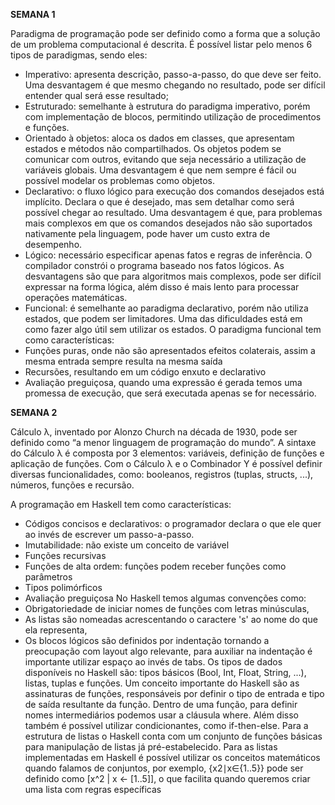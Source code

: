 **SEMANA 1**

Paradigma de programação pode ser definido como a forma que a solução de um problema computacional é descrita. É possível listar pelo menos 6 tipos de paradigmas, sendo eles:
- Imperativo: apresenta descrição, passo-a-passo, do que deve ser feito. Uma desvantagem é que mesmo chegando no resultado, pode ser difícil entender qual será esse resultado;
- Estruturado: semelhante à estrutura do paradigma imperativo, porém com implementação de blocos, permitindo utilização de procedimentos e funções.
- Orientado à objetos: aloca os dados em classes, que apresentam estados e métodos não compartilhados. Os objetos podem se comunicar com outros, evitando que seja necessário a utilização de variáveis globais. Uma desvantagem é que nem sempre é fácil ou possível modelar os problemas como objetos.
- Declarativo: o fluxo lógico para execução dos comandos desejados está implícito. Declara o que é desejado, mas sem detalhar como será possível chegar ao resultado. Uma desvantagem é que, para problemas mais complexos em que os comandos desejados não são suportados nativamente pela linguagem, pode haver um custo extra de desempenho.
- Lógico: necessário especificar apenas fatos e regras de inferência. O compilador constrói o programa baseado nos fatos lógicos. As desvantagens são que para algoritmos mais complexos, pode ser difícil expressar na forma lógica, além disso é mais lento para processar operações matemáticas.
- Funcional: é semelhante ao paradigma declarativo, porém não utiliza estados, que podem ser limitadores. Uma das dificuldades está em como fazer algo útil sem utilizar os estados.
O paradigma funcional tem como características: 
- Funções puras, onde não são apresentados efeitos colaterais, assim a mesma entrada sempre resulta na mesma saída
- Recursões, resultando em um código enxuto e declarativo
- Avaliação preguiçosa, quando uma expressão é gerada temos uma promessa de execução, que será executada apenas se for necessário.

**SEMANA 2**

Cálculo λ, inventado por Alonzo Church na década de 1930, pode ser definido como “a menor linguagem de programação do mundo”. A sintaxe do Cálculo λ é composta por 3 elementos: variáveis, definição de funções e aplicação de funções.
Com o Cálculo λ e o Combinador Y é possível definir diversas funcionalidades, como: booleanos, registros (tuplas, structs, ...), números, funções e recursão.

A programação em Haskell tem como características:
- Códigos concisos e declarativos: o programador declara o que ele quer ao invés de escrever um passo-a-passo.
- Imutabilidade: não existe um conceito de variável
- Funções recursivas 
- Funções de alta ordem: funções podem receber funções como parâmetros
- Tipos polimórficos
- Avaliação preguiçosa
No Haskell temos algumas convenções como:
- Obrigatoriedade de iniciar nomes de funções com letras minúsculas, 
- As listas são nomeadas acrescentando o caractere 's' ao nome do que ela representa,
- Os blocos lógicos são definidos por indentação tornando a preocupação com layout algo relevante, para auxiliar na indentação é importante utilizar espaço ao invés de tabs.
Os tipos de dados disponíveis no Haskell são: tipos básicos (Bool, Int, Float, String, ...), listas, tuplas e funções.
Um conceito importante do Haskell são as assinaturas de funções, responsáveis por definir o tipo de entrada e tipo de saída resultante da função.
Dentro de uma função, para definir nomes intermediários podemos usar a cláusula where. Além disso também é possível utilizar condicionantes, como if-then-else.
Para a estrutura de listas o Haskell conta com um conjunto de funções básicas para manipulação de listas já pré-estabelecido.
Para as listas implementadas em Haskell é possível utilizar os conceitos matemáticos quando falamos de conjuntos, por exemplo, {x2∣x∈{1..5}} pode ser definido como [x^2 | x <- [1..5]], o que facilita quando queremos criar uma lista com regras específicas
